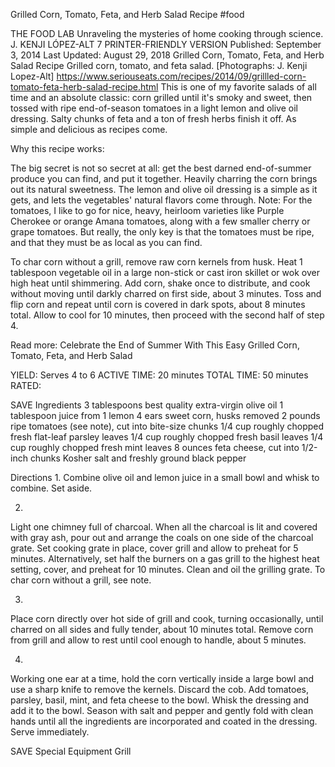 Grilled Corn, Tomato, Feta, and Herb Salad Recipe
#food 

THE FOOD LAB Unraveling the mysteries of home cooking through science.
J. KENJI LÓPEZ-ALT
7     PRINTER-FRIENDLY VERSION
Published: September 3, 2014 Last Updated: August 29, 2018
Grilled Corn, Tomato, Feta, and Herb Salad Recipe
Grilled corn, tomato, and feta salad. [Photographs: J. Kenji Lopez-Alt]
https://www.seriouseats.com/recipes/2014/09/grillled-corn-tomato-feta-herb-salad-recipe.html
This is one of my favorite salads of all time and an absolute classic: corn grilled until it's smoky and sweet, then tossed with ripe end-of-season tomatoes in a light lemon and olive oil dressing. Salty chunks of feta and a ton of fresh herbs finish it off. As simple and delicious as recipes come.

Why this recipe works:

The big secret is not so secret at all: get the best darned end-of-summer produce you can find, and put it together.
Heavily charring the corn brings out its natural sweetness.
The lemon and olive oil dressing is a simple as it gets, and lets the vegetables' natural flavors come through.
Note: For the tomatoes, I like to go for nice, heavy, heirloom varieties like Purple Cherokee or orange Amana tomatoes, along with a few smaller cherry or grape tomatoes. But really, the only key is that the tomatoes must be ripe, and that they must be as local as you can find.

To char corn without a grill, remove raw corn kernels from husk. Heat 1 tablespoon vegetable oil in a large non-stick or cast iron skillet or wok over high heat until shimmering. Add corn, shake once to distribute, and cook without moving until darkly charred on first side, about 3 minutes. Toss and flip corn and repeat until corn is covered in dark spots, about 8 minutes total. Allow to cool for 10 minutes, then proceed with the second half of step 4.

Read more: Celebrate the End of Summer With This Easy Grilled Corn, Tomato, Feta, and Herb Salad

YIELD:
Serves 4 to 6
ACTIVE TIME:
20 minutes
TOTAL TIME:
50 minutes
RATED:
    
 SAVE
Ingredients
3 tablespoons best quality extra-virgin olive oil
1 tablespoon juice from 1 lemon
4 ears sweet corn, husks removed
2 pounds ripe tomatoes (see note), cut into bite-size chunks
1/4 cup roughly chopped fresh flat-leaf parsley leaves
1/4 cup roughly chopped fresh basil leaves
1/4 cup roughly chopped fresh mint leaves
8 ounces feta cheese, cut into 1/2-inch chunks
Kosher salt and freshly ground black pepper

Directions
1.
Combine olive oil and lemon juice in a small bowl and whisk to combine. Set aside.

2.
Light one chimney full of charcoal. When all the charcoal is lit and covered with gray ash, pour out and arrange the coals on one side of the charcoal grate. Set cooking grate in place, cover grill and allow to preheat for 5 minutes. Alternatively, set half the burners on a gas grill to the highest heat setting, cover, and preheat for 10 minutes. Clean and oil the grilling grate. To char corn without a grill, see note.

3.
Place corn directly over hot side of grill and cook, turning occasionally, until charred on all sides and fully tender, about 10 minutes total. Remove corn from grill and allow to rest until cool enough to handle, about 5 minutes.

4.
Working one ear at a time, hold the corn vertically inside a large bowl and use a sharp knife to remove the kernels. Discard the cob. Add tomatoes, parsley, basil, mint, and feta cheese to the bowl. Whisk the dressing and add it to the bowl. Season with salt and pepper and gently fold with clean hands until all the ingredients are incorporated and coated in the dressing. Serve immediately.

 SAVE
Special Equipment
Grill